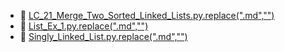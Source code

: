 * 📄 [LC_21_Merge_Two_Sorted_Linked_Lists.py.replace(".md","")](LC_21_Merge_Two_Sorted_Linked_Lists.py)
* 📄 [List_Ex_1.py.replace(".md","")](List_Ex_1.py)
* 📄 [Singly_Linked_List.py.replace(".md","")](Singly_Linked_List.py)
